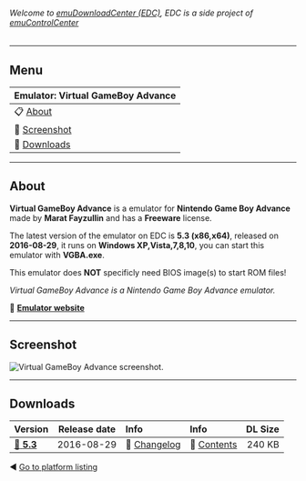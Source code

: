 ###### Welcome to [emuDownloadCenter (EDC)](https://github.com/PhoenixInteractiveNL/emuDownloadCenter/wiki/), EDC is a side project of [emuControlCenter](https://github.com/PhoenixInteractiveNL/emuControlCenter/wiki/)
***
## Menu
| **Emulator: Virtual GameBoy Advance** |
|:---------|
| :clipboard: [About](#about) |
| :sunrise: [Screenshot](#screenshot) |
| :floppy_disk: [Downloads](#downloads) |
***
## About
**Virtual GameBoy Advance** is a emulator for **Nintendo Game Boy Advance** made by **Marat Fayzullin** and has a **Freeware** license.

The latest version of the emulator on EDC is **5.3 (x86,x64)**, released on **2016-08-29**, it runs on **Windows XP,Vista,7,8,10**, you can start this emulator with **VGBA.exe**.

This emulator does **NOT** specificly need BIOS image(s) to start ROM files!

_Virtual GameBoy Advance is a Nintendo Game Boy Advance emulator._

:link: [**Emulator website**](http://fms.komkon.org/VGBA/)
***
## Screenshot
![](https://raw.githubusercontent.com/PhoenixInteractiveNL/emuDownloadCenter/master/hooks/vgba/screen.jpg "Virtual GameBoy Advance screenshot.")
***
## Downloads
| Version  | Release date  | Info       | Info       | DL Size    |
|:---------|:-------------:|:-----------|:-----------|-----------:|
| [:floppy_disk: **5.3**](https://github.com/PhoenixInteractiveNL/edc-repo0003/raw/master/vgba/5.3.7z) | 2016-08-29 | :page_facing_up: [Changelog](https://github.com/PhoenixInteractiveNL/edc-repo0003/blob/master/vgba/5.3_changelog.txt) | :mag_right: [Contents](https://github.com/PhoenixInteractiveNL/edc-repo0003/blob/master/vgba/5.3_contents.txt) | 240 KB |

:arrow_backward: [Go to platform listing](https://github.com/PhoenixInteractiveNL/emuDownloadCenter/wiki/EDC-Platform-List)
